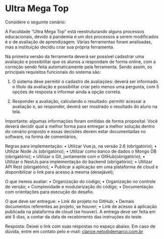 # Ultra Mega Top

Considere o seguinte cenário:

A Faculdade “Ultra Mega Top” está reestruturando alguns processos educacionais, devido à pandemia e um dos processos a serem modificados é o de avaliação de aprendizagem. Várias ferramentas foram analisadas, mas a instituição decidiu criar sua própria ferramenta.

Na primeira versão da ferramenta deverá ser possível cadastrar uma
avaliação e possibilitar que os alunos a respondam de forma online, com a
correção sendo feita automaticamente pela ferramenta. Sendo assim, os
principais requisitos funcionais do sistema são:

1. O sistema deve permitir o cadastro de avaliações: deverá ser
   informado o título da avaliação e possibilitar criar pelo menos uma
   pergunta, com 5 opções de resposta e informar ainda a opção correta.

2. Responder a avaliação, calculando o resultado: permitir acessar a
   avaliação e, ao responder, deverá ser mostrado o resultado do aluno
   na tela.

Importante: algumas informações foram omitidas de forma proposital. Você
deverá decidir qual a melhor forma para entregar a melhor solução dentro do cenário proposto e essas decisões devem estar documentadas no software, na forma de comentários.

Regras para implementação:
• Utilizar Vue.js, na versão 2.6 (obrigatório);
• Utilizar Node Js (obrigatório);
• Utilizar como banco de dados o Mongo DB (obrigatório);
• Utilizar o Git, juntamente com o GitHub(obrigatório);
• Utilizar o NestJs para implementação do backend (obrigatório);
• Utilizar API Rest (obrigatório);
• Publicar a aplicação em uma plataforma de cloud e disponibilizar o link
para acesso à mesma (desejável);

O que iremos avaliar:
• Organização do código;
• Organização no controle de versão;
• Complexidade e modularização do código;
• Documentação com orientações para execução do desafio.

O que deve ser entregue:
• Link do projeto no GitHub;
• Demais documentos referentes ao projeto, se houver;
• Link de acesso à aplicação publicada na plataforma de cloud (se houver).
A entrega deve ser feita em até 5 dias, a contar da data de recebimento
das instruções do teste.

Resposta: Deixei o link com suas respostas no espaço abaixo. Em caso de dúvida, entre em contato pelo e-mail: clarice.neto@demarco.com.br
